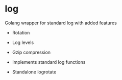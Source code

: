 # log
Golang wrapper for standard log with added features

* Rotation
* Log levels
* Gzip compression
* Implements standard log functions

* Standalone logrotate